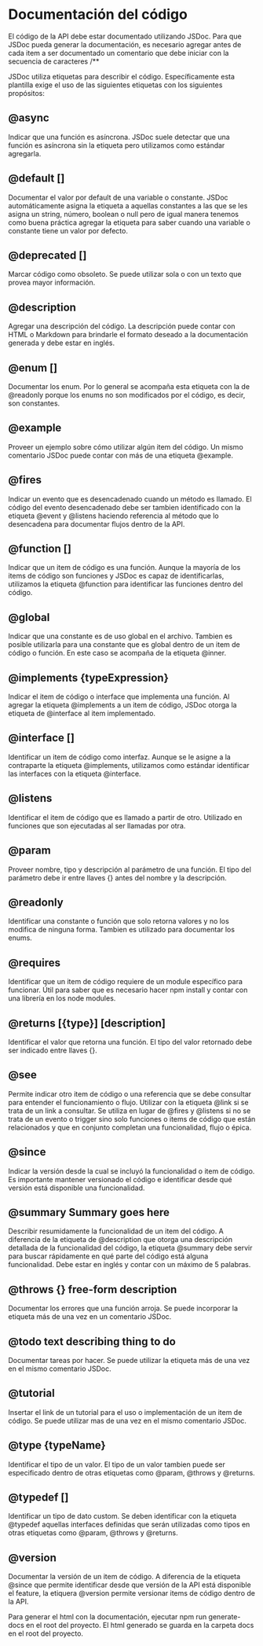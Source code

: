 # Documentación del código

El código de la API debe estar documentado utilizando JSDoc. Para que JSDoc pueda generar la documentación, es necesario agregar antes de cada item a ser documentado un comentario que debe iniciar con la secuencia de caracteres /\*\*

JSDoc utiliza etiquetas para describir el código. Específicamente esta plantilla exige el uso de las siguientes etiquetas con los siguientes propósitos:

## @async

Indicar que una función es asíncrona.
JSDoc suele detectar que una función es asíncrona sin la etiqueta pero utilizamos como estándar agregarla.

## @default [<some value>]

Documentar el valor por default de una variable o constante.
JSDoc automáticamente asigna la etiqueta a aquellas constantes a las que se les asigna un string, número, boolean o null pero de igual manera tenemos como buena práctica agregar la etiqueta para saber cuando una variable o constante tiene un valor por defecto.

## @deprecated [<some text>]

Marcar código como obsoleto.
Se puede utilizar sola o con un texto que provea mayor información.

## @description <some description>

Agregar una descripción del código.
La descripción puede contar con HTML o Markdown para brindarle el formato deseado a la documentación generada y debe estar en inglés.

## @enum [<type>]

Documentar los enum.
Por lo general se acompaña esta etiqueta con la de @readonly porque los enums no son modificados por el código, es decir, son constantes.

## @example

Proveer un ejemplo sobre cómo utilizar algún item del código.
Un mismo comentario JSDoc puede contar con más de una etiqueta @example.

## @fires

Indicar un evento que es desencadenado cuando un método es llamado.
El código del evento desencadenado debe ser tambien identificado con la etiqueta @event y @listens haciendo referencia al método que lo desencadena para documentar flujos dentro de la API.

## @function [<FunctionName>]

Indicar que un item de código es una función.
Aunque la mayoría de los items de código son funciones y JSDoc es capaz de identificarlas, utilizamos la etiqueta @function para identificar las funciones dentro del código.

## @global

Indicar que una constante es de uso global en el archivo.
Tambien es posible utilizarla para una constante que es global dentro de un item de código o función. En este caso se acompaña de la etiqueta @inner.

## @implements {typeExpression}

Indicar el item de código o interface que implementa una función.
Al agregar la etiqueta @implements a un item de código, JSDoc otorga la etiqueta de @interface al item implementado.

## @interface [<name>]

Identificar un item de código como interfaz.
Aunque se le asigne a la contraparte la etiqueta @implements, utilizamos como estándar identificar las interfaces con la etiqueta @interface.

## @listens <eventName>

Identificar el item de código que es llamado a partir de otro.
Utilizado en funciones que son ejecutadas al ser llamadas por otra.

## @param

Proveer nombre, tipo y descripción al parámetro de una función.
El tipo del parámetro debe ir entre llaves {} antes del nombre y la descripción.

## @readonly

Identificar una constante o función que solo retorna valores y no los modifica de ninguna forma.
Tambien es utilizado para documentar los enums.

## @requires <someModuleName>

Identificar que un item de código requiere de un module específico para funcionar.
Útil para saber que es necesario hacer npm install y contar con una librería en los node modules.

## @returns [{type}] [description]

Identificar el valor que retorna una función.
El tipo del valor retornado debe ser indicado entre llaves {}.

## @see <text>

Permite indicar otro item de código o una referencia que se debe consultar para entender el funcionamiento o flujo.
Utilizar con la etiqueta @link si se trata de un link a consultar. Se utiliza en lugar de @fires y @listens si no se trata de un evento o trigger sino solo funciones o items de código que están relacionados y que en conjunto completan una funcionalidad, flujo o épica.

## @since <versionDescription>

Indicar la versión desde la cual se incluyó la funcionalidad o item de código.
Es importante mantener versionado el código e identificar desde qué versión está disponible una funcionalidad.

## @summary Summary goes here

Describir resumidamente la funcionalidad de un item del código.
A diferencia de la etiqueta de @description que otorga una descripción detallada de la funcionalidad del código, la etiqueta @summary debe servir para buscar rápidamente en qué parte del código está alguna funcionalidad. Debe estar en inglés y contar con un máximo de 5 palabras.

## @throws {<type>} free-form description

Documentar los errores que una función arroja.
Se puede incorporar la etiqueta más de una vez en un comentario JSDoc.

## @todo text describing thing to do

Documentar tareas por hacer.
Se puede utilizar la etiqueta más de una vez en el mismo comentario JSDoc.

## @tutorial

Insertar el link de un tutorial para el uso o implementación de un item de código.
Se puede utilizar mas de una vez en el mismo comentario JSDoc.

## @type {typeName}

Identificar el tipo de un valor.
El tipo de un valor tambien puede ser especificado dentro de otras etiquetas como @param, @throws y @returns.

## @typedef [<type>] <namepath>

Identificar un tipo de dato custom.
Se deben identificar con la etiqueta @typedef aquellas interfaces definidas que serán utilizadas como tipos en otras etiquetas como @param, @throws y @returns.

## @version

Documentar la versión de un item de código.
A diferencia de la etiqueta @since que permite identificar desde que versión de la API está disponible el feature, la etiquera @version permite versionar items de código dentro de la API.

Para generar el html con la documentación, ejecutar npm run generate-docs en el root del proyecto.
El html generado se guarda en la carpeta docs en el root del proyecto.
